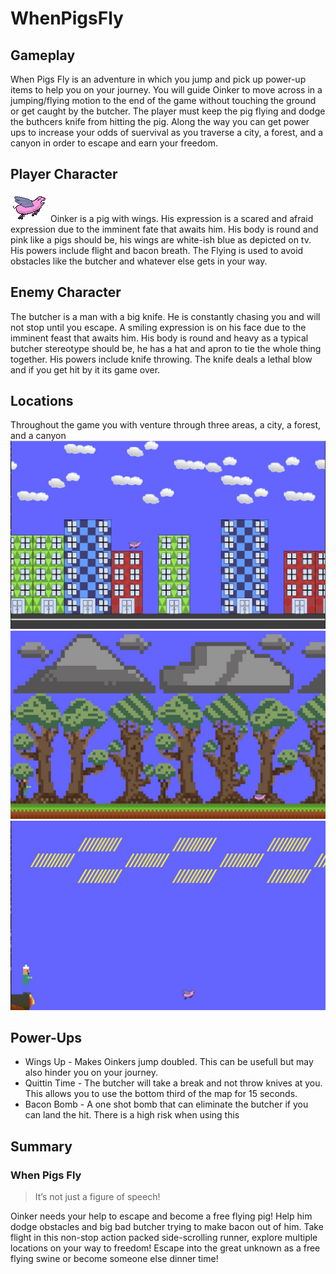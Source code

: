 # WhenPigsFly


## Gameplay

When Pigs Fly is an adventure in which you jump and pick up power-up items to help you on your journey. You will guide Oinker to move across in a jumping/flying motion to the end of the game without touching the ground or get caught by the butcher. The player must keep the pig flying and dodge the buthcers knife from hitting the pig. Along the way you can get power ups to increase your odds of suervival as you traverse a city, a forest, and a canyon in order to escape and earn your freedom.

## Player Character
![alt text](Sketches/jump.png)
Oinker is a pig with wings. His expression is a scared and afraid expression due to the imminent fate that awaits him. His body is round and pink like a pigs should be, his wings are white-ish blue as depicted on tv. His powers include flight and bacon breath. The Flying is used to avoid obstacles like the butcher and whatever else gets in your way. 


## Enemy Character

The butcher is a man with a big knife. He is constantly chasing you and will not stop until you escape. A smiling expression is on his face due to the imminent feast that awaits him. His body is round and heavy as a typical butcher stereotype should be, he has a hat and apron to tie the whole thing together. His powers include knife throwing. The knife deals a lethal blow and if you get hit by it its game over.


## Locations

Throughout the game you with venture through three areas, a city, a forest, and a canyon  
![City Landscape](Sketches/City.jpg)
![Forest Landscape](Sketches/Forest.jpg)
![Canyon Landscape](Sketches/Canyon.jpg)

## Power-Ups 

- Wings Up - Makes Oinkers jump doubled. This can be usefull but may also hinder you on your journey.  
- Quittin Time - The butcher will take a break and not throw knives at you. This allows you to use the bottom third of the map for 15 seconds.
- Bacon Bomb - A one shot bomb that can eliminate the butcher if you can land the hit. There is a high risk when using this


## Summary

### When Pigs Fly
>It’s not just a figure of speech!

Oinker needs your help to escape and become a free flying pig! Help him dodge obstacles and big bad butcher trying to make bacon out of him. Take flight in this non-stop action packed side-scrolling runner, explore multiple locations on your way to freedom! Escape into the great unknown as a free flying swine or become someone else dinner time!
